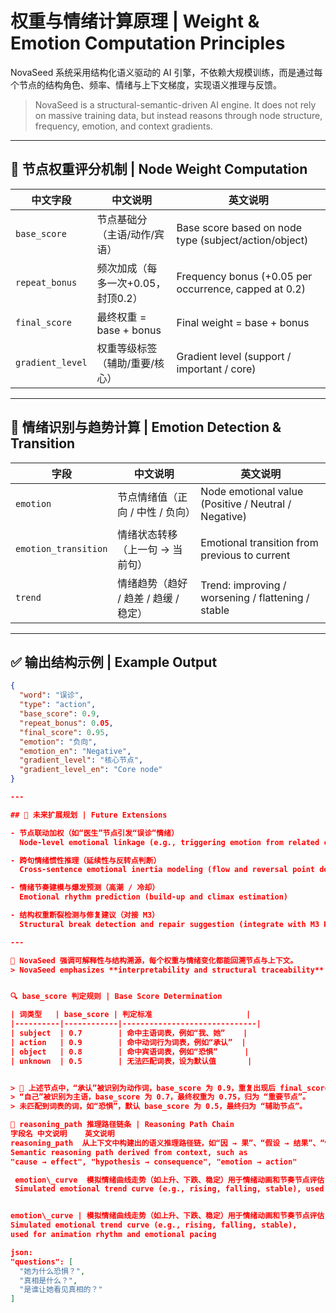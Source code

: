 # 权重与情绪计算原理 | Weight & Emotion Computation Principles

NovaSeed 系统采用结构化语义驱动的 AI 引擎，不依赖大规模训练，而是通过每个节点的结构角色、频率、情绪与上下文梯度，实现语义推理与反馈。
> NovaSeed is a structural-semantic-driven AI engine. It does not rely on massive training data, but instead reasons through node structure, frequency, emotion, and context gradients.

---

## 🧠 节点权重评分机制 | Node Weight Computation

| 中文字段 | 中文说明 | 英文说明 |
|----------|----------|----------|
| `base_score` | 节点基础分（主语/动作/宾语） | Base score based on node type (subject/action/object) |
| `repeat_bonus` | 频次加成（每多一次+0.05，封顶0.2） | Frequency bonus (+0.05 per occurrence, capped at 0.2) |
| `final_score` | 最终权重 = base + bonus | Final weight = base + bonus |
| `gradient_level` | 权重等级标签（辅助/重要/核心） | Gradient level (support / important / core) |

---

## 🌈 情绪识别与趋势计算 | Emotion Detection & Transition

| 字段 | 中文说明 | 英文说明 |
|------|----------|----------|
| `emotion` | 节点情绪值（正向 / 中性 / 负向） | Node emotional value (Positive / Neutral / Negative) |
| `emotion_transition` | 情绪状态转移（上一句 → 当前句） | Emotional transition from previous to current |
| `trend` | 情绪趋势（趋好 / 趋差 / 趋缓 / 稳定） | Trend: improving / worsening / flattening / stable |

---

## ✅ 输出结构示例 | Example Output

```json
{
  "word": "误诊",
  "type": "action",
  "base_score": 0.9,
  "repeat_bonus": 0.05,
  "final_score": 0.95,
  "emotion": "负向",
  "emotion_en": "Negative",
  "gradient_level": "核心节点",
  "gradient_level_en": "Core node"
}

---

## 🔮 未来扩展规划 | Future Extensions

- 节点联动加权（如“医生”节点引发“误诊”情绪）  
  Node-level emotional linkage (e.g., triggering emotion from related characters)

- 跨句情绪惯性推理（延续性与反转点判断）  
  Cross-sentence emotional inertia modeling (flow and reversal point detection)

- 情绪节奏建模与爆发预测（高潮 / 冷却）  
  Emotional rhythm prediction (build-up and climax estimation)

- 结构权重断裂检测与修复建议（对接 M3）  
  Structural break detection and repair suggestion (integrate with M3 Reasoner)

---

🧠 NovaSeed 强调可解释性与结构溯源，每个权重与情绪变化都能回溯节点与上下文。  
> NovaSeed emphasizes **interpretability and structural traceability** – every weight and emotional shift is tied to logical and contextual structure.


🔍 base_score 判定规则 | Base Score Determination

| 词类型   | base_score | 判定标准                     |
|----------|------------|------------------------------|
| subject  | 0.7        | 命中主语词表，例如“我、她”    |
| action   | 0.9        | 命中动词行为词表，例如“承认”  |
| object   | 0.8        | 命中宾语词表，例如“恐惧”      |
| unknown  | 0.5        | 无法匹配词表，设为默认值       |


> 💬 上述节点中，“承认”被识别为动作词，base_score 为 0.9，重复出现后 final_score 达到 0.95，归为 “核心节点”。
> “自己”被识别为主语，base_score 为 0.7，最终权重为 0.75，归为 “重要节点”。
> 未匹配到词表的词，如“恐惧”，默认 base_score 为 0.5，最终归为 “辅助节点”。

🧠 reasoning_path 推理路径链条 | Reasoning Path Chain
字段名	中文说明	英文说明
reasoning_path	从上下文中构建出的语义推理路径链，如“因 → 果”、“假设 → 结果”、“情绪 → 行动”	
Semantic reasoning path derived from context, such as 
"cause → effect", "hypothesis → consequence", "emotion → action"

 emotion\_curve  模拟情绪曲线走势（如上升、下跌、稳定）用于情绪动画和节奏节点评估 
 Simulated emotional trend curve (e.g., rising, falling, stable), used for animation rhythm and emotional pacing 


emotion\_curve | 模拟情绪曲线走势（如上升、下跌、稳定）用于情绪动画和节奏节点评估 
Simulated emotional trend curve (e.g., rising, falling, stable), 
used for animation rhythm and emotional pacing 

json:
"questions": [
  "她为什么恐惧？",
  "真相是什么？",
  "是谁让她看见真相的？"
]


